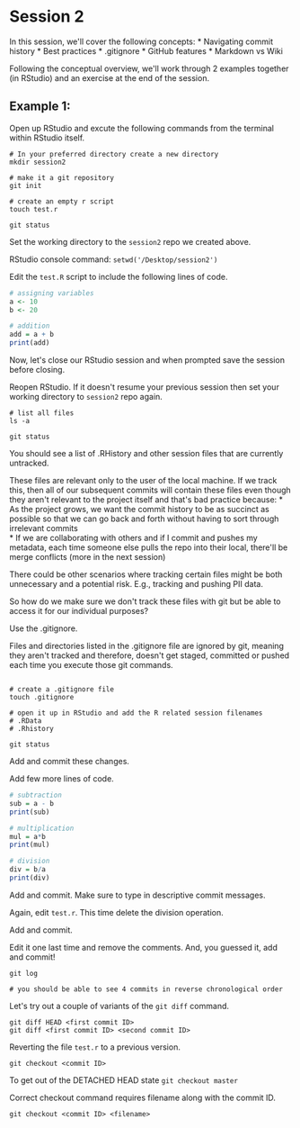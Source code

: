 # Session 2

In this session, we'll cover the following concepts: 
    * Navigating commit history 
    * Best practices 
    * .gitignore
    * GitHub features 
    * Markdown vs Wiki

Following the conceptual overview, we'll work through 2 examples together (in RStudio) and an exercise at the end of the session. 

## Example 1: 

Open up RStudio and excute the following commands from the terminal within RStudio itself.

```shell
# In your preferred directory create a new directory
mkdir session2 

# make it a git repository
git init 

# create an empty r script
touch test.r 

git status 

```

Set the working directory to the `session2` repo we created above.  

RStudio console command: `setwd('/Desktop/session2')`

Edit the `test.R` script to include the following lines of code.

```r
# assigning variables
a <- 10
b <- 20

# addition
add = a + b
print(add)

```

Now, let's close our RStudio session and when prompted save the session before closing. 

Reopen RStudio. If it doesn't resume your previous session then set your working directory to `session2` repo again. 

```shell
# list all files 
ls -a 

git status 
```

You should see a list of .RHistory and other session files that are currently untracked. 

These files are relevant only to the user of the local machine. If we track this, then all of our subsequent commits will contain these files even though they aren't relevant to the project itself and that's bad practice because: 
	* As the project grows, we want the commit history to be as succinct as possible so that we can go back and forth without having to sort through irrelevant commits  
	* If we are collaborating with others and if I commit and pushes my metadata, each time someone else pulls the repo into their local, there'll be merge conflicts (more in the next session)

There could be other scenarios where tracking certain files might be both unnecessary and a potential risk. E.g., tracking and pushing PII data. 

So how do we make sure we don't track these files with git but be able to access it for our individual purposes? 

Use the .gitignore. 

Files and directories listed in the .gitignore file are ignored by git, meaning they aren't tracked and therefore, doesn't get staged, committed or pushed each time you execute those git commands. 

```shell

# create a .gitignore file
touch .gitignore

# open it up in RStudio and add the R related session filenames
# .RData    
# .Rhistory

git status
```

Add and commit these changes. 

Add few more lines of code. 

```r
# subtraction
sub = a - b
print(sub)

# multiplication
mul = a*b
print(mul)

# division
div = b/a
print(div)

```

Add and commit. Make sure to type in descriptive commit messages. 

Again, edit `test.r`. This time delete the division operation. 

Add and commit. 

Edit it one last time and remove the comments. And, you guessed it, add and commit! 

```shell
git log 

# you should be able to see 4 commits in reverse chronological order
```

Let's try out a couple of variants of the `git diff` command. 

```
git diff HEAD <first commit ID> 
git diff <first commit ID> <second commit ID>

```

Reverting the file `test.r` to a previous version.

```
git checkout <commit ID> 
```

To get out of the DETACHED HEAD state `git checkout master`

Correct checkout command requires filename along with the commit ID. 

```
git checkout <commit ID> <filename> 
``` 







